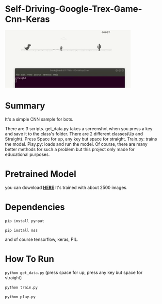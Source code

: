 # Self-Driving-Google-Trex-Game-Cnn-Keras

![alt img](./trex.gif)<br>

# Summary
It's a simple CNN sample for bots.

There are 3 scripts. get_data.py takes a screenshot when you press a key and save it to the class's folder. There are 2 different classes(Up and Straight). Press Space for up, any key but space for straight. Train.py: trains the model. Play.py: loads and run the model.
Of course, there are many better methods for such a problem but this project only made for educational purposes.

# Pretrained Model
you can download **[HERE](https://drive.google.com/file/d/13INeRNWU0TYVM9kXvaPs8PDTdTiR3D0K/view?usp=sharing/)** It's trained with about 2500 images. 


# Dependencies
`pip install pynput`

`pip install mss`

and of course tensorflow, keras, PIL.

# How To Run

`python get_data.py` (press space for up, press any key but space for straight)

`python train.py`

`python play.py`


